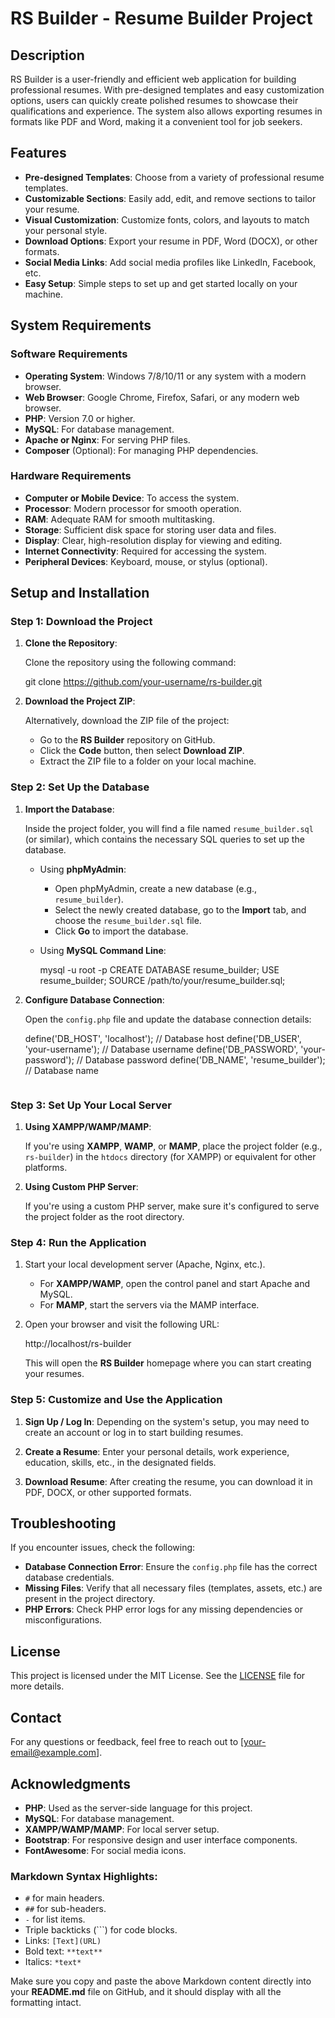 
# **RS Builder - Resume Builder Project**

## **Description**

RS Builder is a user-friendly and efficient web application for building professional resumes. With pre-designed templates and easy customization options, users can quickly create polished resumes to showcase their qualifications and experience. The system also allows exporting resumes in formats like PDF and Word, making it a convenient tool for job seekers.

## **Features**

- **Pre-designed Templates**: Choose from a variety of professional resume templates.
- **Customizable Sections**: Easily add, edit, and remove sections to tailor your resume.
- **Visual Customization**: Customize fonts, colors, and layouts to match your personal style.
- **Download Options**: Export your resume in PDF, Word (DOCX), or other formats.
- **Social Media Links**: Add social media profiles like LinkedIn, Facebook, etc.
- **Easy Setup**: Simple steps to set up and get started locally on your machine.

## **System Requirements**

### **Software Requirements**
- **Operating System**: Windows 7/8/10/11 or any system with a modern browser.
- **Web Browser**: Google Chrome, Firefox, Safari, or any modern web browser.
- **PHP**: Version 7.0 or higher.
- **MySQL**: For database management.
- **Apache or Nginx**: For serving PHP files.
- **Composer** (Optional): For managing PHP dependencies.

### **Hardware Requirements**
- **Computer or Mobile Device**: To access the system.
- **Processor**: Modern processor for smooth operation.
- **RAM**: Adequate RAM for smooth multitasking.
- **Storage**: Sufficient disk space for storing user data and files.
- **Display**: Clear, high-resolution display for viewing and editing.
- **Internet Connectivity**: Required for accessing the system.
- **Peripheral Devices**: Keyboard, mouse, or stylus (optional).

## **Setup and Installation**

### **Step 1: Download the Project**

1. **Clone the Repository**:

   Clone the repository using the following command:

   git clone https://github.com/your-username/rs-builder.git
  

2. **Download the Project ZIP**:

   Alternatively, download the ZIP file of the project:
   - Go to the **RS Builder** repository on GitHub.
   - Click the **Code** button, then select **Download ZIP**.
   - Extract the ZIP file to a folder on your local machine.

### **Step 2: Set Up the Database**

1. **Import the Database**:

   Inside the project folder, you will find a file named `resume_builder.sql` (or similar), which contains the necessary SQL queries to set up the database.

   - Using **phpMyAdmin**:
     - Open phpMyAdmin, create a new database (e.g., `resume_builder`).
     - Select the newly created database, go to the **Import** tab, and choose the `resume_builder.sql` file.
     - Click **Go** to import the database.

   - Using **MySQL Command Line**:
     
     mysql -u root -p
     CREATE DATABASE resume_builder;
     USE resume_builder;
     SOURCE /path/to/your/resume_builder.sql;
  

2. **Configure Database Connection**:

   Open the `config.php` file and update the database connection details:

   define('DB_HOST', 'localhost'); // Database host
   define('DB_USER', 'your-username'); // Database username
   define('DB_PASSWORD', 'your-password'); // Database password
   define('DB_NAME', 'resume_builder'); // Database name
   ```

### **Step 3: Set Up Your Local Server**

1. **Using XAMPP/WAMP/MAMP**:

   If you're using **XAMPP**, **WAMP**, or **MAMP**, place the project folder (e.g., `rs-builder`) in the `htdocs` directory (for XAMPP) or equivalent for other platforms.

2. **Using Custom PHP Server**:

   If you're using a custom PHP server, make sure it's configured to serve the project folder as the root directory.

### **Step 4: Run the Application**

1. Start your local development server (Apache, Nginx, etc.).
   - For **XAMPP/WAMP**, open the control panel and start Apache and MySQL.
   - For **MAMP**, start the servers via the MAMP interface.

2. Open your browser and visit the following URL:

   http://localhost/rs-builder


   This will open the **RS Builder** homepage where you can start creating your resumes.

### **Step 5: Customize and Use the Application**

1. **Sign Up / Log In**: Depending on the system's setup, you may need to create an account or log in to start building resumes.
   
2. **Create a Resume**: Enter your personal details, work experience, education, skills, etc., in the designated fields.

3. **Download Resume**: After creating the resume, you can download it in PDF, DOCX, or other supported formats.

## **Troubleshooting**

If you encounter issues, check the following:

- **Database Connection Error**: Ensure the `config.php` file has the correct database credentials.
- **Missing Files**: Verify that all necessary files (templates, assets, etc.) are present in the project directory.
- **PHP Errors**: Check PHP error logs for any missing dependencies or misconfigurations.

## **License**

This project is licensed under the MIT License. See the [LICENSE](LICENSE) file for more details.

## **Contact**

For any questions or feedback, feel free to reach out to [your-email@example.com].

## **Acknowledgments**

- **PHP**: Used as the server-side language for this project.
- **MySQL**: For database management.
- **XAMPP/WAMP/MAMP**: For local server setup.
- **Bootstrap**: For responsive design and user interface components.
- **FontAwesome**: For social media icons.


### **Markdown Syntax Highlights**:
- `#` for main headers.
- `##` for sub-headers.
- `-` for list items.
- Triple backticks (\`\`\`) for code blocks.
- Links: `[Text](URL)`
- Bold text: `**text**`
- Italics: `*text*`

Make sure you copy and paste the above Markdown content directly into your **README.md** file on GitHub, and it should display with all the formatting intact.
